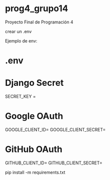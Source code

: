 # prog4_grupo14
Proyecto Final de Programación 4

crear un .env

Ejemplo de env:

# .env

# Django Secret
SECRET_KEY = <djangoSecretKey>

# Google OAuth
GOOGLE_CLIENT_ID=<GoogleClientID>
GOOGLE_CLIENT_SECRET=<GoogleSecret>

# GitHub OAuth
GITHUB_CLIENT_ID=<GitHubClientID>
GITHUB_CLIENT_SECRET=<GitHubSecret>


pip install -m requirements.txt